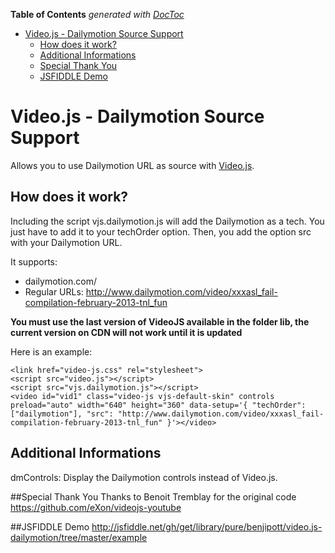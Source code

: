 <!-- START doctoc generated TOC please keep comment here to allow auto update -->
<!-- DON'T EDIT THIS SECTION, INSTEAD RE-RUN doctoc TO UPDATE -->
**Table of Contents**  *generated with [DocToc](https://github.com/thlorenz/doctoc)*

- [Video.js - Dailymotion Source Support](#videojs---dailymotion-source-support)
  - [How does it work?](#how-does-it-work)
  - [Additional Informations](#additional-informations)
  - [Special Thank You](#special-thank-you)
  - [JSFIDDLE Demo](#jsfiddle-demo)

<!-- END doctoc generated TOC please keep comment here to allow auto update -->

# Video.js - Dailymotion Source Support
Allows you to use Dailymotion URL as source with [Video.js](https://github.com/zencoder/video-js/).

## How does it work?
Including the script vjs.dailymotion.js will add the Dailymotion as a tech. You just have to add it to your techOrder option. Then, you add the option src with your Dailymotion URL.

It supports:
- dailymotion.com/
- Regular URLs: http://www.dailymotion.com/video/xxxasl_fail-compilation-february-2013-tnl_fun

**You must use the last version of VideoJS available in the folder lib, the current version on CDN will not work until it is updated**

Here is an example:

	<link href="video-js.css" rel="stylesheet">
	<script src="video.js"></script>
	<script src="vjs.dailymotion.js"></script>
	<video id="vid1" class="video-js vjs-default-skin" controls preload="auto" width="640" height="360" data-setup='{ "techOrder": ["dailymotion"], "src": "http://www.dailymotion.com/video/xxxasl_fail-compilation-february-2013-tnl_fun" }'></video>

## Additional Informations
dmControls: Display the Dailymotion controls instead of Video.js.

##Special Thank You
Thanks to Benoit Tremblay for the original code https://github.com/eXon/videojs-youtube

##JSFIDDLE Demo
http://jsfiddle.net/gh/get/library/pure/benjipott/video.js-dailymotion/tree/master/example